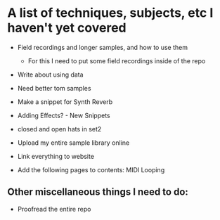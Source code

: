 # A list of techniques, subjects, etc I haven't yet covered

- Field recordings and longer samples, and how to use them
    - For this I need to put some field recordings inside of the repo
- Write about using data
- Need better tom samples
- Make a snippet for Synth Reverb
- Adding Effects? - New Snippets
- closed and open hats in set2
- Upload my entire sample library online
- Link everything to website

- Add the following pages to contents:
MIDI
Looping

## Other miscellaneous things I need to do:

- Proofread the entire repo
